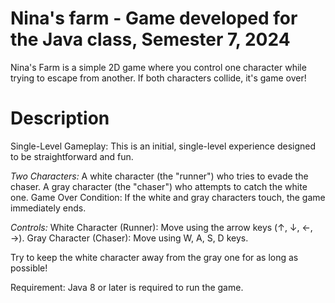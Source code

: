 # Nina's farm - Game developed for the Java class, Semester 7, 2024

Nina's Farm is a simple 2D game where you control one character while trying to escape from another. If both characters collide, it's game over!

# Description

Single-Level Gameplay: This is an initial, single-level experience designed to be straightforward and fun.

_Two Characters:_
A white character (the "runner") who tries to evade the chaser.
A gray character (the "chaser") who attempts to catch the white one.
Game Over Condition: If the white and gray characters touch, the game immediately ends. 

_Controls:_
White Character (Runner): Move using the arrow keys (↑, ↓, ←, →).
Gray Character (Chaser): Move using W, A, S, D keys.

Try to keep the white character away from the gray one for as long as possible!

Requirement: Java 8 or later is required to run the game.
